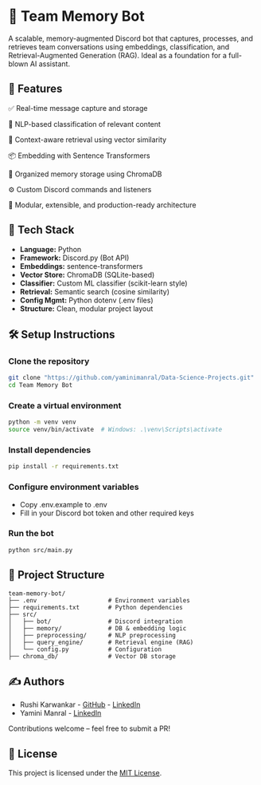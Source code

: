# 🧠 Team Memory Bot

A scalable, memory-augmented Discord bot that captures, processes, and retrieves team conversations using embeddings, classification, and Retrieval-Augmented Generation (RAG). Ideal as a foundation for a full-blown AI assistant.

## 🚀 Features
✅ Real-time message capture and storage

🧠 NLP-based classification of relevant content

🔎 Context-aware retrieval using vector similarity

📦 Embedding with Sentence Transformers

🧠 Organized memory storage using ChromaDB

⚙️ Custom Discord commands and listeners

🧱 Modular, extensible, and production-ready architecture

## 🧰 Tech Stack

- **Language:** Python
- **Framework:** Discord.py (Bot API)
- **Embeddings:** sentence-transformers
- **Vector Store:** ChromaDB (SQLite-based)
- **Classifier:** Custom ML classifier (scikit-learn style)
- **Retrieval:** Semantic search (cosine similarity)
- **Config Mgmt:** Python dotenv (.env files)
- **Structure:** Clean, modular project layout

## 🛠️ Setup Instructions
### Clone the repository
```sh
git clone "https://github.com/yaminimanral/Data-Science-Projects.git"
cd Team Memory Bot
```

### Create a virtual environment
```sh
python -m venv venv
source venv/bin/activate  # Windows: .\venv\Scripts\activate
```

### Install dependencies
```sh
pip install -r requirements.txt
```

### Configure environment variables
- Copy .env.example to .env
- Fill in your Discord bot token and other required keys

### Run the bot
```sh
python src/main.py
```

## 📂 Project Structure
```
team-memory-bot/
├── .env                    # Environment variables
├── requirements.txt        # Python dependencies
├── src/
│   ├── bot/                # Discord integration
│   ├── memory/             # DB & embedding logic
│   ├── preprocessing/      # NLP preprocessing
│   ├── query_engine/       # Retrieval engine (RAG)
│   └── config.py           # Configuration
├── chroma_db/              # Vector DB storage
```

## ✍️ Authors
- Rushi Karwankar - [GitHub](https://github.com/rkarwankar) - [LinkedIn](https://www.linkedin.com/in/rushikesh-karwankar/)
- Yamini Manral - [LinkedIn](https://www.linkedin.com/in/yaminimanral/)

Contributions welcome – feel free to submit a PR!

## 📄 License
This project is licensed under the [MIT License](https://github.com/yaminimanral/Data-Science-Projects/blob/main/LICENSE).